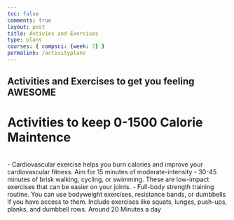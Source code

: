 ```yaml
---
toc: false
comments: true
layout: post
title: Avtivies and Exercises
type: plans
courses: { compsci: {week: 7} }
permalink: /activityplans
---
```


## Activities and Exercises to get you feeling AWESOME

# Activities to keep 0-1500 Calorie Maintence
<br>
- Cardiovascular exercise helps you burn calories and improve your cardiovascular fitness. Aim for 15 minutes of moderate-intensity
- 30-45 minutes of brisk walking, cycling, or swimming. These are low-impact exercises that can be easier on your joints.
- Full-body strength training routine. You can use bodyweight exercises, resistance bands, or dumbbells if you have access to them. Include exercises like squats, lunges, push-ups, planks, and dumbbell rows. Around 20 Minutes a day